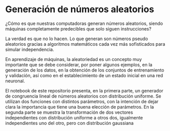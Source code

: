 # Generación de números aleatorios

¿Cómo es que nuestras computadoras generan números aleatorios, siendo máquinas completamente predecibles que solo siguen instrucciones?

La verdad es que no lo hacen. Lo que generan son números pseudo aleatorios gracias a algoritmos matemáticos cada vez más sofisticados para simular independencia.

En aprendizaje de máquinas, la aleatoriedad es un concepto muy importante que se debe considerar, por poner algunos ejemplos, en la generación de los datos, en la obtención de los conjuntos de entrenamiento y validación, así como en el establecimiento de un estado inicial en una red neuronal.

El notebook de este repositorio presenta, en la primera parte, un generador de congruencia lineal de números aleatorios con distribución uniforme. 
Se utilizan dos funciones con distintos parámetros, con la intención de dejar clara la importancia que tiene una buena elección de parámetros.
En la segunda parte se muestra la transformación de dos vectores independientes con distribución uniforme a otros dos, igualmente independientes uno del otro, pero con distribución gaussiana

